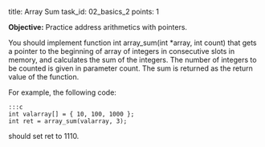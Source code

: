 title: Array Sum
task_id: 02_basics_2
points: 1


**Objective:** Practice address arithmetics with pointers.

You should implement function int array_sum(int *array, int count)
that gets a pointer to the beginning of array of integers in
consecutive slots in memory, and calculates the sum of the
integers. The number of integers to be counted is given in parameter
count. The sum is returned as the return value of the function.

For example, the following code:

    :::c
    int valarray[] = { 10, 100, 1000 };
    int ret = array_sum(valarray, 3);

should set ret to 1110.
